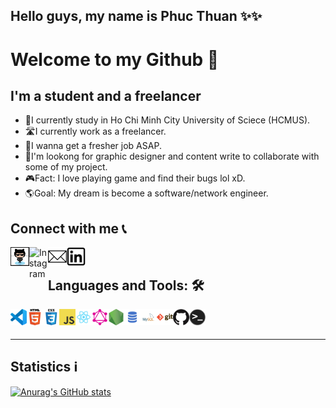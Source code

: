 ## Hello guys, my name is **Phuc Thuan** ✨✨

# Welcome to my Github 🎪

## I'm a student and a freelancer
* 🏫I currently study in Ho Chi Minh City University of Sciece (HCMUS).
* 🛣I currently work as a freelancer.
* 🌱I wanna get a fresher job ASAP.
* 🎉I'm lookong for graphic designer and content write to collaborate with some of my project.
* 🎮Fact: I love playing game and find their bugs lol xD.
* 🌎Goal: My dream is become a software/network engineer.

## Connect with me 📞
[<img src="https://github.com/phucthuan1st/icon/blob/main/github.png" alt="GitHub" width="30px" align="left"/>][GitHub]
[<img src="https://github.com/phucthuan1st/icon/blob/main/instagram.png" alt="Instagram" width="30px" align="left"/>][Instagram]
[<img src="https://github.com/phucthuan1st/icon/blob/main/mail.png" alt="Email" width="30px" align="left"/>][Email]
[<img src="https://github.com/phucthuan1st/icon/blob/main/linkedIn.png" alt="LinkedIn" width="30px" align="left"/>][LinkedIn]

<br />

## Languages and Tools: 🛠

[<img align="left" alt="Visual Studio Code" width="26px" src="https://raw.githubusercontent.com/github/explore/80688e429a7d4ef2fca1e82350fe8e3517d3494d/topics/visual-studio-code/visual-studio-code.png" />][webdevplaylist]
[<img align="left" alt="HTML5" width="26px" src="https://raw.githubusercontent.com/github/explore/80688e429a7d4ef2fca1e82350fe8e3517d3494d/topics/html/html.png" />][webdevplaylist]
[<img align="left" alt="CSS3" width="26px" src="https://raw.githubusercontent.com/github/explore/80688e429a7d4ef2fca1e82350fe8e3517d3494d/topics/css/css.png" />][cssplaylist]
[<img align="left" alt="JavaScript" width="26px" src="https://raw.githubusercontent.com/github/explore/80688e429a7d4ef2fca1e82350fe8e3517d3494d/topics/javascript/javascript.png" />][jsplaylist]
[<img align="left" alt="React" width="26px" src="https://raw.githubusercontent.com/github/explore/80688e429a7d4ef2fca1e82350fe8e3517d3494d/topics/react/react.png" />][reactplaylist]
[<img align="left" alt="GraphQL" width="26px" src="https://raw.githubusercontent.com/github/explore/80688e429a7d4ef2fca1e82350fe8e3517d3494d/topics/graphql/graphql.png" />][webdevplaylist]
[<img align="left" alt="Node.js" width="26px" src="https://raw.githubusercontent.com/github/explore/80688e429a7d4ef2fca1e82350fe8e3517d3494d/topics/nodejs/nodejs.png" />][webdevplaylist]
[<img align="left" alt="SQL" width="26px" src="https://raw.githubusercontent.com/github/explore/80688e429a7d4ef2fca1e82350fe8e3517d3494d/topics/sql/sql.png" />][webdevplaylist]
[<img align="left" alt="MySQL" width="26px" src="https://raw.githubusercontent.com/github/explore/80688e429a7d4ef2fca1e82350fe8e3517d3494d/topics/mysql/mysql.png" />][webdevplaylist]
[<img align="left" alt="Git" width="26px" src="https://raw.githubusercontent.com/github/explore/80688e429a7d4ef2fca1e82350fe8e3517d3494d/topics/git/git.png" />][webdevplaylist]
[<img align="left" alt="GitHub" width="26px" src="https://raw.githubusercontent.com/github/explore/78df643247d429f6cc873026c0622819ad797942/topics/github/github.png" />][webdevplaylist]
[<img align="left" alt="Terminal" width="26px" src="https://raw.githubusercontent.com/github/explore/80688e429a7d4ef2fca1e82350fe8e3517d3494d/topics/terminal/terminal.png" />][webdevplaylist]

<br />
<br />

---

## Statistics ℹ
[![Anurag's GitHub stats](https://github-readme-stats.vercel.app/api?username=phucthuan1st&show_icons=true&&theme=radical)](https://github.com/anuraghazra/github-readme-stats)

[GitHub]: https://github.com/phucthuan1st
[Instagram]: https://www.instagram.com/_phuc_thuan_
[Email]: phucthuan.work@gmail.com
[LinkedIn]: https://www.linkedin.com/in/phuc-thuan-it/
[webdevplaylist]: https://www.youtube.com/playlist?list=PLkwxH9e_vrAJ0WbEsFA9W3I1W-g_BTsbt
[jsplaylist]: https://www.youtube.com/playlist?list=PLkwxH9e_vrALRJKu7wfXby3MKeflhTu6B
[cssplaylist]: https://www.youtube.com/playlist?list=PLkwxH9e_vrALSdvZuEh6gqQdmDoDIoqz4
[reactplaylist]: https://www.youtube.com/playlist?list=PLkwxH9e_vrAK4TdffpxKY3QGyHCpxFcQ0
